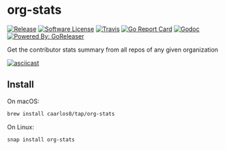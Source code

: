 # org-stats

[![Release](https://img.shields.io/github/release/caarlos0/org-stats.svg?style=flat-square)](https://github.com/caarlos0/org-stats/releases/latest)
[![Software License](https://img.shields.io/badge/license-MIT-brightgreen.svg?style=flat-square)](LICENSE.md)
[![Travis](https://img.shields.io/travis/caarlos0/org-stats.svg?style=flat-square)](https://travis-ci.org/caarlos0/org-stats)
[![Go Report Card](https://goreportcard.com/badge/github.com/caarlos0/org-stats?style=flat-square)](https://goreportcard.com/report/github.com/caarlos0/org-stats)
[![Godoc](https://godoc.org/github.com/caarlos0/org-stats?status.svg&style=flat-square)](http://godoc.org/github.com/caarlos0/org-stats)
[![Powered By: GoReleaser](https://img.shields.io/badge/powered%20by-goreleaser-green.svg?style=flat-square)](https://github.com/goreleaser)


Get the contributor stats summary from all repos of any given organization

[![asciicast](https://asciinema.org/a/96136.png)](https://asciinema.org/a/96136)

## Install

On macOS:

```sh
brew install caarlos0/tap/org-stats
```

On Linux:

```sh
snap install org-stats
```
